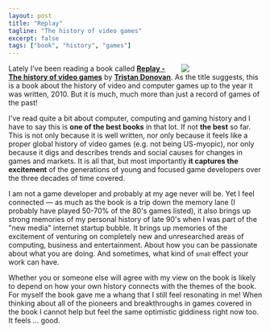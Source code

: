 ```yaml
---
layout: post
title: "Replay"
tagline: "The history of video games"
excerpt: false
tags: ["book", "history", "games"]
---
```


<div style="margin: 0 10px; width: 30%; float: right;">
<a href="http://www.librarything.com/work/10131364"><img src="{{site.url}}/assets/posts/replay-book-cover.jpg"></a>
</div>

Lately I've been reading a book called [**Replay - The history of
video games**](http://www.librarything.com/work/10131364) by
[**Tristan Donovan**](http://www.tristandonovan.com/). As the title
suggests, this is a book about the history of video and computer games
up to the year it was written, 2010. But it is much, much more than
just a record of games of the past!

I've read quite a bit about computer, computing and gaming history and
I have to say this is **one of the best books** in that lot. If not
**the best** so far. This is not only because it is well written, nor
only because it feels like a proper global history of video games
(e.g. not being US-myopic), nor only because it digs and describes
trends and social causes for changes in games and markets. It is all
that, but most importantly **it captures the excitement** of the
generations of young and focused game developers over the three
decades of time covered.

I am not a game developer and probably at my age never will be. Yet I
feel connected — as much as the book is a trip down the memory lane (I
probably have played 50-70% of the 80's games listed), it also brings
up strong memories of my personal history of late 90's when I was part
of the "new media" internet startup bubble. It brings up memories of
the excitement of venturing on completely new and unresearched areas
of computing, business and entertainment. About how you can be
passionate about what you are doing. And sometimes, what kind of
<small>small</small> effect your work can have.

Whether you or someone else will agree with my view on the book is
likely to depend on how your own history connects with the themes of
the book. For myself the book gave me a whang that I still feel
resonating in me! When thinking about all of the pioneers and
breakthroughs in games covered in the book I cannot help but feel the
same optimistic giddiness right now too. It feels … good.
